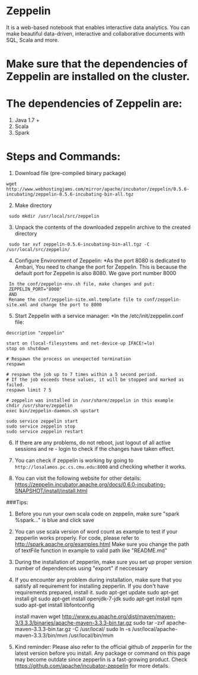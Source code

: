 # Zeppelin
It is a web-based notebook that enables interactive data analytics. You can make beautiful data-driven, interactive and collaborative documents with SQL, Scala and more. 

# Make sure that the dependencies of Zeppelin are installed on the cluster.
# The dependencies of Zeppelin are:
1. Java 1.7 +
2. Scala
3. Spark

# Steps and Commands:
1. Download file (pre-compiled binary package)
  ```
  wget http://www.webhostingjams.com/mirror/apache/incubator/zeppelin/0.5.6-incubating/zeppelin-0.5.6-incubating-bin-all.tgz
  ```

2. Make directory
 ```
  sudo mkdir /usr/local/src/zeppelin
 ```

3. Unpack the contents of the downloaded zeppelin archive to the created directory
 ```
  sudo tar xvf zeppelin-0.5.6-incubating-bin-all.tgz -C /usr/local/src/zeppelin/
 ```

4. Configure Environment of Zeppelin:
  *As the port 8080 is dedicated to Ambari, You need to change the port for Zeppelin. This is because the default port for Zeppelin is also 8080. We gave port number 8000
 ```
  In the conf/zeppelin-env.sh file, make changes and put:
  ZEPPELIN_PORT="8000"
  AND
  Rename the conf/zeppelin-site.xml.template file to conf/zeppelin-site.xml and change the port to 8000
 ```

5. Start Zeppelin with a service manager:
  *In the /etc/init/zeppelin.conf file:
  ```
  description "zeppelin"
  
  start on (local-filesystems and net-device-up IFACE!=lo)
  stop on shutdown
  
  # Respawn the process on unexpected termination
  respawn
  
  # respawn the job up to 7 times within a 5 second period. 
  # If the job exceeds these values, it will be stopped and marked as failed.
  respawn limit 7 5
  
  # zeppelin was installed in /usr/share/zeppelin in this example
  chdir /usr/share/zeppelin
  exec bin/zeppelin-daemon.sh upstart
  ```
  ```
  sudo service zeppelin start
  sudo service zeppelin stop
  sudo service zeppelin restart
  ```

6. If there are any problems, do not reboot, just logout of all active sessions and re - login to check if the changes have taken effect.

7. You can check if zeppelin is working by going to ```http://losalamos.pc.cs.cmu.edu:8000``` and checking whether it works.

8. You can visit the following website for other details: <https://zeppelin.incubator.apache.org/docs/0.6.0-incubating-SNAPSHOT/install/install.html>

###Tips:

1. Before you run your own scala code on zeppelin, make sure "spark %spark..." is blue and click save

2. You can use scala version of word count as example to test if your zepperlin works properly.
   For code, please refer to <http://spark.apache.org/examples.html>
   Make sure you change the path of textFile function in example to valid path like "README.md"

3. During the installation of zepperlin, make sure you set up proper version number of dependencies using "export" if neccessary

4. If you encounter any problem during installation, make sure that you satisfy all requirement for installing zepperlin.
   If you don't have requirements prepared, install it.
   sudo apt-get update
   sudo apt-get install git
   sudo apt-get install openjdk-7-jdk
   sudo apt-get install npm
   sudo apt-get install libfontconfig

   install maven
   wget http://www.eu.apache.org/dist/maven/maven-3/3.3.3/binaries/apache-maven-3.3.3-bin.tar.gz
   sudo tar -zxf apache-maven-3.3.3-bin.tar.gz -C /usr/local/
   sudo ln -s /usr/local/apache-maven-3.3.3/bin/mvn /usr/local/bin/mvn
   
5. Kind reminder: Please also refer to the official github of zepperlin for the latest version before you install. Any package 
   or command on this page may become outdate since zepperlin is a fast-growing product.
   Check <https://github.com/apache/incubator-zeppelin> for more details.

